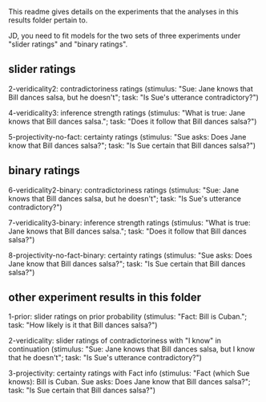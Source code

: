 This readme gives details on the experiments that the analyses in this results folder pertain to.

JD, you need to fit models for the two sets of three experiments under "slider ratings" and "binary ratings".

## slider ratings
2-veridicality2: contradictoriness ratings (stimulus: "Sue: Jane knows that Bill dances salsa, but he doesn't"; task: "Is Sue's utterance contradictory?")

4-veridicality3: inference strength ratings (stimulus: "What is true: Jane knows that Bill dances salsa."; task: "Does it follow that Bill dances salsa?")

5-projectivity-no-fact: certainty ratings (stimulus: "Sue asks: Does Jane know that Bill dances salsa?"; task: "Is Sue certain that Bill dances salsa?")


## binary ratings
6-veridicality2-binary: contradictoriness ratings (stimulus: "Sue: Jane knows that Bill dances salsa, but he doesn't"; task: "Is Sue's utterance contradictory?")

7-veridicality3-binary: inference strength ratings (stimulus: "What is true: Jane knows that Bill dances salsa."; task: "Does it follow that Bill dances salsa?")

8-projectivity-no-fact-binary: certainty ratings (stimulus: "Sue asks: Does Jane know that Bill dances salsa?"; task: "Is Sue certain that Bill dances salsa?")

## other experiment results in this folder
1-prior: slider ratings on prior probability (stimulus: "Fact: Bill is Cuban."; task: "How likely is it that Bill dances salsa?")

2-veridicality: slider ratings of contradictoriness with "I know" in continuation (stimulus: "Sue: Jane knows that Bill dances salsa, but I know that he doesn't"; task: "Is Sue's utterance contradictory?")

3-projectivity: certainty ratings with Fact info (stimulus: "Fact (which Sue knows): Bill is Cuban. Sue asks: Does Jane know that Bill dances salsa?"; task: "Is Sue certain that Bill dances salsa?")



